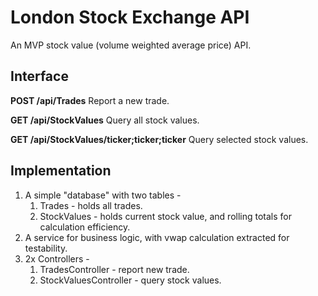 # London Stock Exchange API

An MVP stock value (volume weighted average price) API.


## Interface

**POST /api/Trades**
Report a new trade.

**GET /api/StockValues**
Query all stock values.

**GET /api/StockValues/ticker;ticker;ticker**
Query selected stock values.


## Implementation

1. A simple "database" with two tables -
	1. Trades - holds all trades.
	1. StockValues - holds current stock value, and rolling totals for calculation efficiency.
1. A service for business logic, with vwap calculation extracted for testability.
1. 2x Controllers -
	1. TradesController - report new trade.
	1. StockValuesController - query stock values.

